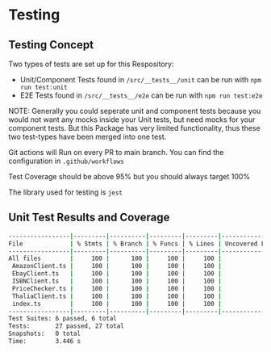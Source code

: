 # Testing 
## Testing Concept
Two types of tests are set up for this Respository:
* Unit/Component Tests found in `/src/__tests__/unit` can be run with `npm run test:unit`
* E2E Tests found in `/src/__tests__/e2e` can be run with `npm run test:e2e`

NOTE: Generally you could seperate unit and component tests because you would not want any mocks inside your Unit tests, but need mocks for your component tests. But this Package has very limited functionality, thus these two test-types have been merged into one test.

Git actions will Run on every PR to main branch. You can find the configuration in `.github/workflows`

Test Coverage should be above 95% but you should always target 100%

The library used for testing is `jest`
## Unit Test Results and Coverage

```bash
-----------------|---------|----------|---------|---------|-------------------
File             | % Stmts | % Branch | % Funcs | % Lines | Uncovered Line #s 
-----------------|---------|----------|---------|---------|-------------------
All files        |     100 |      100 |     100 |     100 |                   
 AmazonClient.ts |     100 |      100 |     100 |     100 |                   
 EbayClient.ts   |     100 |      100 |     100 |     100 |                   
 ISBNClient.ts   |     100 |      100 |     100 |     100 |                   
 PriceChecker.ts |     100 |      100 |     100 |     100 |                   
 ThaliaClient.ts |     100 |      100 |     100 |     100 |                   
 index.ts        |     100 |      100 |     100 |     100 |                   
-----------------|---------|----------|---------|---------|-------------------
Test Suites: 6 passed, 6 total
Tests:       27 passed, 27 total
Snapshots:   0 total
Time:        3.446 s
```